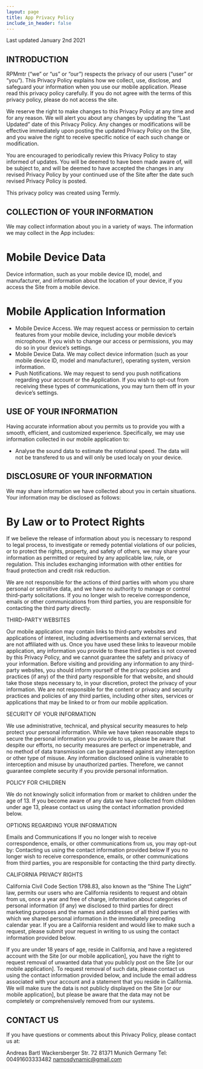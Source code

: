 ```yaml
---
layout: page
title: App Privacy Policy
include_in_header: false
---
```

Last updated January 2nd 2021


 ## INTRODUCTION

RPMmtr (“we” or “us” or “our”) respects the privacy of our users (“user” or “you”). This Privacy Policy explains how we collect, use, disclose, and safeguard your information when you use our mobile application. Please read this privacy policy carefully.  If you do not agree with the terms of this privacy policy, please do not access the site. 

 We reserve the right to make changes to this Privacy Policy at any time and for any reason.  We will alert you about any changes by updating the “Last Updated” date of this Privacy Policy.  Any changes or modifications will be effective immediately upon posting the updated Privacy Policy on the Site, and you waive the right to receive specific notice of each such change or modification. 

 You are encouraged to periodically review this Privacy Policy to stay informed of updates. You will be deemed to have been made aware of, will be subject to, and will be deemed to have accepted the changes in any revised Privacy Policy by your continued use of the Site after the date such revised Privacy Policy is posted.  

 This privacy policy was created using Termly.

 ## COLLECTION OF YOUR INFORMATION

 We may collect information about you in a variety of ways. The information we may collect in the App includes:

 # Mobile Device Data 
 Device information, such as your mobile device ID, model, and manufacturer, and information about the location of your device, if you access the Site from a mobile device.

 # Mobile Application Information

 - Mobile Device Access. We may request access or permission to certain features from your mobile device, including your mobile device’s microphone. If you wish to change our access or permissions, you may do so in your device’s settings.
 - Mobile Device Data. We may collect device information (such as your mobile device ID, model and manufacturer), operating system, version information.
 - Push Notifications. We may request to send you push notifications regarding your account or the Application. If you wish to opt-out from receiving these types of communications, you may turn them off in your device’s settings.

 ## USE OF YOUR INFORMATION 

 Having accurate information about you permits us to provide you with a smooth, efficient, and customized experience.  Specifically, we may use information collected in our mobile application to: 

 - Analyse the sound data to estimate the rotational speed. The data will not be transfered to us and will only be used localy on your device. 


 ## DISCLOSURE OF YOUR INFORMATION

 We may share information we have collected about you in certain situations. Your information may be disclosed as follows:  

 # By Law or to Protect Rights 
 If we believe the release of information about you is necessary to respond to legal process, to investigate or remedy potential violations of our policies, or to protect the rights, property, and safety of others, we may share your information as permitted or required by any applicable law, rule, or regulation.  This includes exchanging information with other entities for fraud protection and credit risk reduction.

 We are not responsible for the actions of third parties with whom you share personal or sensitive data, and we have no authority to manage or control third-party solicitations.  If you no longer wish to receive correspondence, emails or other communications from third parties, you are responsible for contacting the third party directly.

 THIRD-PARTY WEBSITES

Our mobile application may contain links to third-party websites and applications of interest, including advertisements and external services, that are not affiliated with us. Once you have used these links to leaveour mobile application, any information you provide to these third parties is not covered by this Privacy Policy, and we cannot guarantee the safety and privacy of your information. Before visiting and providing any information to any third-party websites, you should inform yourself of the privacy policies and practices (if any) of the third party responsible for that website, and should take those steps necessary to, in your discretion, protect the privacy of your information. We are not responsible for the content or privacy and security practices and policies of any third parties, including other sites, services or applications that may be linked to or from  our mobile application.

 SECURITY OF YOUR INFORMATION

 We use administrative, technical, and physical security measures to help protect your personal information.  While we have taken reasonable steps to secure the personal information you provide to us, please be aware that despite our efforts, no security measures are perfect or impenetrable, and no method of data transmission can be guaranteed against any interception or other type of misuse.  Any information disclosed online is vulnerable to interception and misuse by unauthorized parties. Therefore, we cannot guarantee complete security if you provide personal information.

 POLICY FOR CHILDREN

 We do not knowingly solicit information from or market to children under the age of 13. If you become aware of any data we have collected from children under age 13, please contact us using the contact information provided below. 
 

 OPTIONS REGARDING YOUR INFORMATION

 Emails and Communications
 If you no longer wish to receive correspondence, emails, or other communications from us, you may opt-out by:
 Contacting us using the contact information provided below
 If you no longer wish to receive correspondence, emails, or other communications from third parties, you are responsible for contacting the third party directly. 

 CALIFORNIA PRIVACY RIGHTS

 California Civil Code Section 1798.83, also known as the “Shine The Light” law, permits our users who are California residents to request and obtain from us, once a year and free of charge, information about categories of personal information (if any) we disclosed to third parties for direct marketing purposes and the names and addresses of all third parties with which we shared personal information in the immediately preceding calendar year. If you are a California resident and would like to make such a request, please submit your request in writing to us using the contact information provided below.

 If you are under 18 years of age, reside in California, and have a registered account with the Site [or our mobile application], you have the right to request removal of unwanted data that you publicly post on the Site [or our mobile application]. To request removal of such data, please contact us using the contact information provided below, and include the email address associated with your account and a statement that you reside in California.  We will make sure the data is not publicly displayed on the Site [or our mobile application], but please be aware that the data may not be completely or comprehensively removed from our systems.

 ## CONTACT US

 If you have questions or comments about this Privacy Policy, please contact us at:

 Andreas Bartl
 Wackersberger Str. 72
 81371 Munich
 Germany
 Tel: 00491603333482
 namosdynamic@gmail.com
